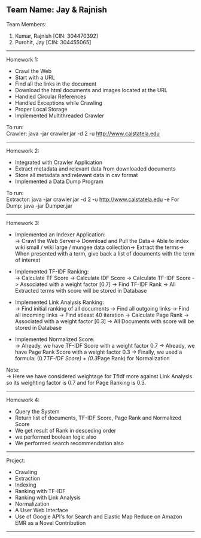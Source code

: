 Team Name: Jay & Rajnish                                                                                                                 
------------------------------------------------------------------------------------

Team Members:                                                                                                                           
1. Kumar, Rajnish [CIN: 304470392]                                                                                                                                                                                                               
2. Purohit, Jay [CIN: 304455065]

------------------------------------------------------------------------------------
Homework 1: <A Crawler Application>
* Crawl the Web
* Start with a URL
* Find all the links in the document
* Download the html documents and images located at the URL
* Handled Circular References
* Handled Exceptions while Crawling
* Proper Local Storage
* Implemented Multithreaded Crawler

To run:                                                                                                                                 
Crawler: java -jar crawler.jar -d 2 -u http://www.calstatela.edu

------------------------------------------------------------------------------------
Homework 2: <An Extractor Applpication>
* Integrated with Crawler Application
* Extract metadata and relevant data from downloaded documents
* Store all metadata and relevant data in csv format <No database used in this hw>
* Implemented a Data Dump Program

To run:                                                                                                                                 
Extractor: java -jar crawler.jar -d 2 -u http://www.calstatela.edu -e
For Dump: java -jar Dumper.jar

------------------------------------------------------------------------------------

Homework 3: <Indexing and Ranking Application>                                                                                                                                                                                                                  
* Implemented an Indexer Application:                                                                                                   
-> Crawl the Web Server-> Download and Pull the Data-> Able to index wiki small / wiki large / mungee data collection-> Extract the terms-> When presented with a term, give back a list of documents with the term of interest                                                    
* Implemented TF-IDF Ranking:                                                                                                           
-> Calculate TF Score
-> Calculate IDF Score
-> Calculate TF-IDF Score
-> Associated with a weight factor [0.7]
-> Find TF-IDF Rank
-> All Extracted terms with score will be stored in Database

* Implemented Link Analysis Ranking:                                                                                                    
-> Find initial ranking of all documents
-> Find all outgoing links
-> Find all incoming links
-> Find atleast 40 iteration 
-> Calculate Page Rank
-> Associated with a weight factor [0.3]
-> All Documents with score will be stored in Database

* Implemented Normalized Score:                                                                                                         
-> Already, we have TF-IDF Score with a weight factor 0.7
-> Already, we have Page Rank Score with a weight factor 0.3
-> Finally, we used a formula: (0.7*TF-IDF Score) + (0.3*Page Rank) for Normalization

Note:                                                                                                                                     
-> Here we have considered weightage for TfIdf more against Link Analysis so its weighting factor is 0.7 and for Page Ranking is 0.3.

------------------------------------------------------------------------------------
Homework 4: <A Simple User Web Interface>
* Query the System
* Return list of documents, TF-IDF Score, Page Rank and Normalized Score
* We get result of Rank in desceding order
* we performed boolean logic also
* We performed search recommendation also

------------------------------------------------------------------------------------
Project: <A Complete Search Engine>
* Crawling
* Extraction
* Indexing
* Ranking with TF-IDF
* Ranking with Link Analysis
* Normalization
* A User Web Interface
* Use of Google API's for Search and Elastic Map Reduce on Amazon EMR as a Novel Contribution     

------------------------------------------------------------------------------------
